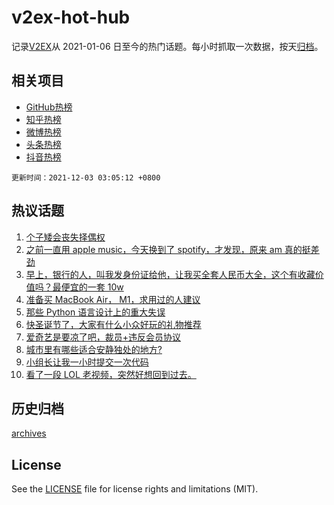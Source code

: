 # v2ex-hot-hub

 记录[V2EX](https://www.v2ex.com/)从 2021-01-06 日至今的热门话题。每小时抓取一次数据，按天[归档](archives)。
 
 ## 相关项目

- [GitHub热榜](https://github.com/lonnyzhang423/github-hot-hub)
- [知乎热榜](https://github.com/lonnyzhang423/zhihu-hot-hub)
- [微博热榜](https://github.com/lonnyzhang423/weibo-hot-hub)
- [头条热榜](https://github.com/lonnyzhang423/toutiao-hot-hub)
- [抖音热榜](https://github.com/lonnyzhang423/douyin-hot-hub)


 `更新时间：2021-12-03 03:05:12 +0800`

## 热议话题

1. [个子矮会丧失择偶权](https://www.v2ex.com/t/819569)
1. [之前一直用 apple music，今天换到了 spotify，才发现，原来 am 真的挺差劲](https://www.v2ex.com/t/819457)
1. [早上，银行的人，叫我发身份证给他，让我买全套人民币大全，这个有收藏价值吗？最便宜的一套 10w](https://www.v2ex.com/t/819446)
1. [准备买 MacBook Air， M1，求用过的人建议](https://www.v2ex.com/t/819511)
1. [那些 Python 语言设计上的重大失误](https://www.v2ex.com/t/819432)
1. [快圣诞节了，大家有什么小众好玩的礼物推荐](https://www.v2ex.com/t/819498)
1. [爱奇艺是要凉了吧，裁员+违反会员协议](https://www.v2ex.com/t/819518)
1. [城市里有哪些适合安静独处的地方?](https://www.v2ex.com/t/819455)
1. [小组长让我一小时提交一次代码](https://www.v2ex.com/t/819582)
1. [看了一段 LOL 老视频，突然好想回到过去。](https://www.v2ex.com/t/819525)

## 历史归档

[archives](archives)

## License

See the [LICENSE](LICENSE) file for license rights and limitations (MIT).
